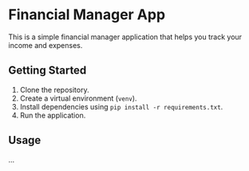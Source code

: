 # Financial Manager App

This is a simple financial manager application that helps you track your income and expenses.

## Getting Started

1. Clone the repository.
2. Create a virtual environment (`venv`).
3. Install dependencies using `pip install -r requirements.txt`.
4. Run the application.

## Usage

...

